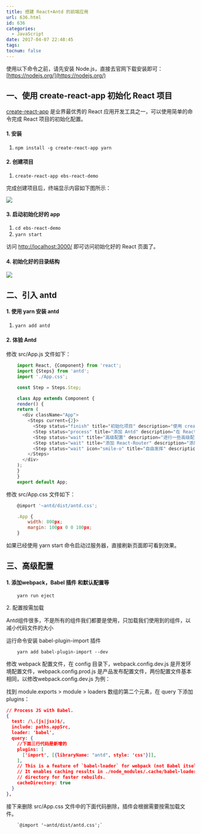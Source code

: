 ```yaml
---
title: 搭建 React+Antd 的前端应用
url: 636.html
id: 636
categories:
  - JavaScript
date: 2017-04-07 22:48:45
tags:
tocnum: false
---
```


使用以下命令之前，请先安装 Node.js，直接去官网下载安装即可：[https://nodejs.org/](https://nodejs.org/)

一、使用 create-react-app 初始化 React 项目
----------------------------------

[create-react-app](https://github.com/facebookincubator/create-react-app) 是业界最优秀的 React 应用开发工具之一，可以使用简单的命令完成 React 项目的初始化配置。

#### 1\. 安装

1.  `npm install -g create-react-app yarn`

#### 2\. 创建项目

1.  `create-react-app ebs-react-demo`

完成创建项目后，终端显示内容如下图所示：

![](https://oh7gzl219.qnssl.com/wp-content/uploads/2017/04/wpid-633768db3bfd9b43fbcc5b0f190b7304_536706361.png)

#### 3\. 启动初始化好的 app

1.  `cd ebs-react-demo`
2.  `yarn start`

访问 [http://localhost:3000/](http://localhost:3000/) 即可访问初始化好的 React 页面了。

#### 4\. 初始化好的目录结构

![](https://oh7gzl219.qnssl.com/wp-content/uploads/2017/04/wpid-633768db3bfd9b43fbcc5b0f190b7304_545469651.png)

二、引入 antd
---------

#### 1\. 使用 yarn 安装 antd

1.  `yarn add antd`

#### 2\. 体验 Antd

修改 src/App.js 文件如下：
```javascript
    import React, {Component} from 'react';
    import {Steps} from 'antd';
    import './App.css';

    const Step = Steps.Step;

    class App extends Component {
    render() {
    return (
      <div className="App">
        <Steps current={2}>
          <Step status="finish" title="初始化项目" description="使用 create-react-app 初始化 React 项目。"/>
          <Step status="process" title="添加 Antd" description="在 React 项目中添加 Antd 组件。"/>
          <Step status="wait" title="高级配置" description="进行一些高级配置。"/>
          <Step status="wait" title="添加 React-Router" description="添加 React-Router "/>
          <Step status="wait" icon="smile-o" title="自由发挥" description="这一条只是试一下 icon"/>
        </Steps>
      </div>
    );
    }
    }
    export default App;
```
修改 src/App.css 文件如下：
```javascript
    @import '~antd/dist/antd.css';

    .App {
        width: 800px;
        margin: 100px 0 0 100px;
    }
```
如果已经使用 yarn start 命令启动过服务器，直接刷新页面即可看到效果。

三、高级配置
------

#### 1\. 添加webpack，Babel 插件 和默认配置等

        yarn run eject

2\. 配置按需加载

Antd组件很多，不是所有的组件我们都要是使用，只加载我们使用到的组件，以减小代码文件的大小

运行命令安装 babel-plugin-import 插件

        yarn add babel-plugin-import --dev

修改 webpack 配置文件，在 config 目录下，webpack.config.dev.js 是开发环境配置文件，webpack.config.prod.js 是产品发布配置文件，两份配置文件基本相同，以修改webpack.config.dev.js 为例：

找到 module.exports > module > loaders 数组的第二个元素，在 query 下添加 plugins：
```json
// Process JS with Babel.
{
  test: /\.(js|jsx)$/,
  include: paths.appSrc,
  loader: 'babel',
  query: {
    //下面三行代码是新增的
    plugins: [
      ['import', [{libraryName: "antd", style: 'css'}]],
    ],
    // This is a feature of `babel-loader` for webpack (not Babel itself).
    // It enables caching results in ./node_modules/.cache/babel-loader/
    // directory for faster rebuilds.
    cacheDirectory: true
  }
},
```

接下来删除 src/App.css 文件中的下面代码删除，插件会根据需要按需加载文件。

        `@import '~antd/dist/antd.css';`